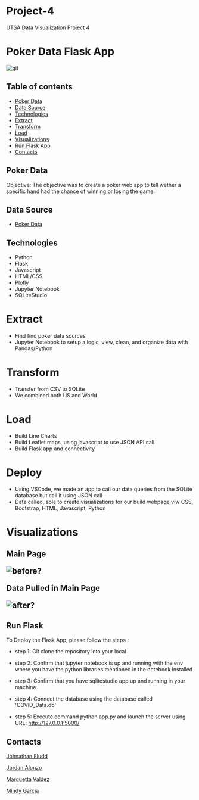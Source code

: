 # Project-4
UTSA Data Visualization Project 4





# Poker Data Flask App

![gif](https://media.giphy.com/media/xT9DPlAUKTl1GeZjC8/giphy.gif)

## Table of contents

* [Poker Data](#poker-data)
* [Data Source](#data-sources)
* [Technologies](#technologies)
* [Extract](#extract)
* [Transform](#transform)
* [Load](#load)
* [Visualizations](#visualizations)
* [Run Flask App](#run-flask)
* [Contacts](#contacts)

## Poker Data

Objective: The objective was to create a poker web app to tell wether a specific hand had the chance of winning or losing the game.

## Data Source

- [Poker Data](http://poker.cs.ualberta.ca/irc_poker_database.html)


## Technologies
* Python
* Flask
* Javascript
* HTML/CSS
* Plotly
* Jupyter Notebook
* SQLiteStudio

# Extract

* Find find poker data sources
* Jupyter Notebook to setup a logic, view, clean, and organize data with Pandas/Python

# Transform

* Transfer from CSV to SQLite
* We combined both US and World 

# Load

* Build Line Charts
* Build Leaflet maps, using javascript to use JSON API call
* Build Flask app and connectivity
 
# Deploy
 
* Using VSCode, we made an app to call our data queries from the SQLite database but call it using JSON call
* Data called, able to create visualizations for our build webpage viw CSS, Bootstrap, HTML, Javascript, Python

# Visualizations
 
<h2>Main Page

![before?](static/Images/mainpage.PNG)

Data Pulled in Main Page

![after?](static/Images/covid19html.png)

## Run Flask

To Deploy the Flask App, please follow the steps :
* step 1: Git clone the repository into your local

* step 2: Confirm that jupyter notebook is up and running with the env where you have the python libraries mentioned in the notebook installed

* step 3: Confirm that you have sqlitestudio app up and running in your machine

* step 4: Connect the database using the database called 'COVID_Data.db'

* step 5: Execute command python app.py and launch the server using URL: http://127.0.0.1:5000/

## Contacts


[Johnathan Fludd](https://github.com/JohnathanFludd)

[Jordan Alonzo](https://github.com/jalonzoajordan)

[Marquetta Valdez](https://github.com/quettamar)

[Mindy Garcia](https://github.com/mingarci)
